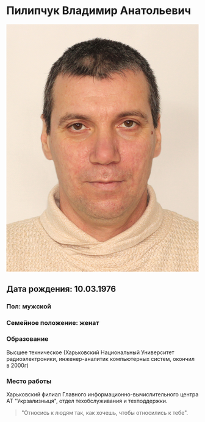 # Пилипчук Владимир Анатольевич

![My Image](https://github.com/Wald2021/WebAcademy/blob/main/001.jpg)

## Дата рождения: 10.03.1976

### Пол: мужской

### Семейное положение: женат

### Образование

Высшее техническое (Харьковский Национальный Университет радиоэлектроники, инженер-аналитик компьютерных систем, окончил в 2000г)

### Место работы

 Харьковский филиал Главного информационно-вычислительного центра АТ "Укрзализныця", отдел техобслуживания и техподдержки.
> "Относись к людям так, как хочешь, чтобы относились к тебе".
